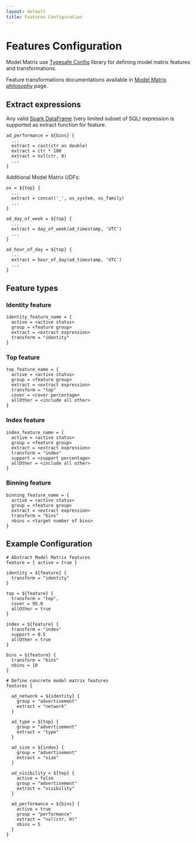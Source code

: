 ```yaml
---
layout: default
title: Features Configuration
---
```


# Features Configuration

Model Matrix use [Typesafe Config](https://github.com/typesafehub/config) library for 
defining model matrix features and transformations.

Feature transformations documentations available in [Model Matrix philosophy](philosophy.html#feature-matrix) page.

## Extract expressions

Any valid [Spark DataFrame](https://spark.apache.org/docs/1.3.0/sql-programming-guide.html) 
(very limited subset of SQL) expression is supported as extract function for feature. 

    ad_performance = ${bins} {
      ...
      extract = cast(ctr as double)
      extract = ctr * 100
      extract = nvl(ctr, 0)
      ...
    }
    
Additional Model Matrix UDFs:
    
    os = ${top} {
      ...
      extract = concat('_', os_system, os_family)
      ...    
    }
    
    ad_day_of_week = ${top} {
      ...
      extract = day_of_week(ad_timestamp, 'UTC')
      ...
    }
    
    ad_hour_of_day = ${top} {
      ...
      extract = hour_of_day(ad_timestamp, 'UTC')
      ...
    }    
    
## Feature types

### <a name="identity-feature">Identity feature</a>

    identity_feature_name = {
      active = <active status>
      group = <feature group>
      extract = <extract expression>
      transform = "identity"
    }
   
### <a name="top-feature">Top feature</a>

    top_feature_name = {
      active = <active status>
      group = <feature group>
      extract = <extract expression>
      transform = "top"
      cover = <cover percentage>
      allOther = <include all other>
    }
      
### <a name="index-feature">Index feature</a>

    index_feature_name = {
      active = <active status>
      group = <feature group>
      extract = <extract expression>
      transform = "index"
      support = <support percentage>
      allOther = <include all other>
    }
    
### <a name="binning-feature">Binning feature</a>

    binning_feature_name = {
      active = <active status>
      group = <feature group>
      extract = <extract expression>
      transform = "bins"
      nbins = <target number of bins>
    }    
   

## <a name="example-configuration">Example Configuration</a>

    # Abstract Model Matrix features
    feature = { active = true }
    
    identity = ${feature} { 
      transform = "identity"
    }
    
    top = ${feature} { 
      transform = "top",
      cover = 95.0
      allOther = true
    }
    
    index = ${feature} { 
      transform = "index"
      support = 0.5
      allOther = true
    }
    
    bins = ${feature} {
      transform = "bins"
      nbins = 10
    }

    # Define concrete model matrix features
    features {

      ad_network = ${identity} {
        group = "advertisement"
        extract = "network"
      }

      ad_type = ${top} {
        group = "advertisement"
        extract = "type"
      }

      ad_size = ${index} {
        group = "advertisement"
        extract = "size"
      }

      ad_visibility = ${top} {
        active = false
        group = "advertisement"
        extract = "visibility"
      }
      
      ad_performance = ${bins} {
        active = true
        group = "performance"
        extract = "nvl(ctr, 0)"
        nbins = 5
      }
    }
